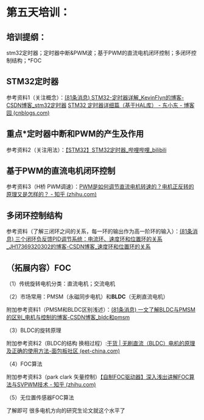 # 第五天培训：

## 培训提纲：

stm32定时器；定时器中断&PWM波；基于PWM的直流电机闭环控制；多闭环控制结构；*FOC

## STM32定时器

参考资料1（关注概念）：[(81条消息) STM32-定时器详解_KevinFlyn的博客-CSDN博客_stm32定时器](https://blog.csdn.net/qq_44016222/article/details/123507270)
[STM32 定时器详细篇（基于HAL库） - 东小东 - 博客园 (cnblogs.com)](https://www.cnblogs.com/dongxiaodong/p/14351398.html)

## 重点*定时器中断和PWM的产生及作用

参考资料2（关注用法）：[【STM32】STM32定时器_哔哩哔哩_bilibili](https://www.bilibili.com/video/BV1AE411A7oc?spm_id_from=333.337.search-card.all.click&vd_source=51c04c8c10dc450fdd03d4f00d880ba9)

## 基于PWM的直流电机闭环控制

参考资料3（H桥 PWM调速）：[PWM是如何调节直流电机转速的？电机正反转的原理又是怎样的？ - 知乎 (zhihu.com)](https://zhuanlan.zhihu.com/p/83373994)

## 多闭环控制结构



参考资料（了解三闭环之间的关系，每一环的输出作为高一阶环的输入）：[(81条消息) 三个闭环负反馈PID调节系统：电流环、速度环和位置环的关系_JH17369320302的博客-CSDN博客_速度环和位置环的关系](https://blog.csdn.net/JH17369320302/article/details/79100764)

## （拓展内容）FOC

（1）传统旋转电机分类：直流电机；交流电机

（2）市场常用：PMSM（永磁同步电机）和**BLDC**（无刷直流电机）

附加参考资料1（PMSM和BLDC区别浅述）：[(81条消息) 一文了解BLDC与PMSM的区别_电机与控制的博客-CSDN博客_bldc和pmsm](https://blog.csdn.net/sphinz1/article/details/109265584)

（3）BLDC的旋转原理

附加参考资料2（BLDC的结构 换相过程）:[干货 | 无刷直流（BLDC）电机的原理及正确的使用方法-面包板社区 (eet-china.com)](https://www.eet-china.com/mp/a21338.html)

（4）FOC算法

附加参考资料3（park clark 矢量控制）[【自制FOC驱动器】深入浅出讲解FOC算法与SVPWM技术 - 知乎 (zhihu.com)](https://zhuanlan.zhihu.com/p/147659820)

（5）无位置传感器FOC算法

了解即可 很多电机方向的研究生论文就这个水平了

